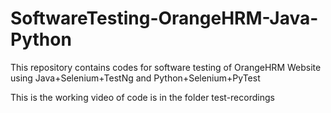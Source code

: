 # SoftwareTesting-OrangeHRM-Java-Python
This repository contains codes for software testing of OrangeHRM Website using Java+Selenium+TestNg and Python+Selenium+PyTest

This is the working video of code is in the folder test-recordings
